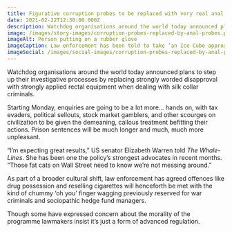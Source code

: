 ```yaml
---
title: Figurative corruption probes to be replaced with very real anal probes
date: 2021-02-22T12:30:00.000Z
description: Watchdog organisations around the world today announced plans to step up their investigative processes by replacing strongly worded disapproval with strongly applied rectal equipment when dealing with silk collar criminals.
image: /images/story-images/corruption-probes-replaced-by-anal-probes.png
imageAlt: Person putting on a rubber glove
imageCaption: Law enforcement has been told to take ‘an Ice Cube approach' to lubrication
imageSocial: /images/social-images/corruption-probes-replaced-by-anal-probes.png
---
```


Watchdog organisations around the world today announced plans to step up their investigative processes by replacing strongly worded disapproval with strongly applied rectal equipment when dealing with silk collar criminals.

Starting Monday, enquiries are going to be a lot more… hands on, with tax evaders, political sellouts, stock market gamblers, and other scourges on civilization to be given the demeaning, callous treatment befitting their actions. Prison sentences will be much longer and much, much more unpleasant.

“I’m expecting great results,” US senator Elizabeth Warren told _The Whale-Lines_. She has been one the policy’s strongest advocates in recent months. “Those fat cats on Wall Street need to know we’re not messing around.”

As part of a broader cultural shift, law enforcement has agreed offences like drug possession and reselling cigarettes will henceforth be met with the kind of chummy ‘oh you’ finger wagging previously reserved for war criminals and sociopathic hedge fund managers.

Though some have expressed concern about the morality of the programme lawmakers insist it’s just a form of advanced regulation.
